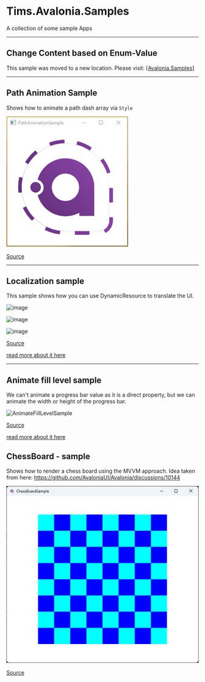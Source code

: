 # Tims.Avalonia.Samples
A collection of some sample Apps


----------

## Change Content based on Enum-Value

This sample was moved to a new location. Please visit: 
[[Avalonia.Samples]](https://github.com/AvaloniaUI/Avalonia.Samples/tree/main/src/Avalonia.Samples/DataTemplates/IDataTemplateSample)


-------- 

## Path Animation Sample

Shows how to animate a path dash array via `Style`

![](Img/PathAnimationSample.png)

[Source](src/PathAnimationSample)

-------- 

## Localization sample

This sample shows how you can use DynamicResource to translate the UI. 

![image](https://user-images.githubusercontent.com/47110241/153450068-b60c3669-1898-4cbb-8e34-0bfa92f1b466.png)

![image](https://user-images.githubusercontent.com/47110241/153450147-02be74cd-e981-45ab-b1c4-0acc9646576c.png)

![image](https://user-images.githubusercontent.com/47110241/153450248-dc461b39-3634-48b5-b17d-6c15775013ad.png)


[Source](src/LocalizationSample)

[read more about it here](https://www.codeproject.com/Articles/5317972/Theming-and-Localization-Functionality-for-Multipl)

-------- 

## Animate fill level sample

We can't animate a progress bar value as it is a direct property, but we can animate the width or height of the progress bar. 

![AnimateFillLevelSample](https://user-images.githubusercontent.com/47110241/166155265-c9c794f1-a0d3-453a-9fad-9fae43bc4626.png)


[Source](src/AnimateFillLevelSample)

[read more about it here](https://docs.avaloniaui.net/docs/animations/transitions)


## ChessBoard - sample

Shows how to render a chess board using the MVVM approach. Idea taken from here: https://github.com/AvaloniaUI/Avalonia/discussions/10144

![ChessBoard result](Img/ChessBoard.png)

[Source](src/ChessBoardSample)

